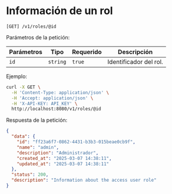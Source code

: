 # Información de un rol

```
[GET] /v1/roles/@id
```

Parámetros de la petición:

| Parámetros | Tipo | Requerido | Descripción |
| ---------- | ---- | --------- | ----------- |
| `id` | `string` | `true` | Identificador del rol. |

Ejemplo:

```bash
curl -X GET \
  -H 'Content-Type: application/json' \
  -H 'Accept: application/json' \
  -H 'X-API-KEY: API_KEY' \
  http://localhost:8080/v1/roles/@id
```

Respuesta de la petición:

```json
{
  "data": {
    "id": "ff23a6f7-0862-4431-b3b3-015beae0cb9f",
    "name": "admin",
    "description": "Administrador",
    "created_at": "2025-03-07 14:38:11",
    "updated_at": "2025-03-07 14:38:11"
  },
  "status": 200,
  "description": "Information about the access user role"
}
```
